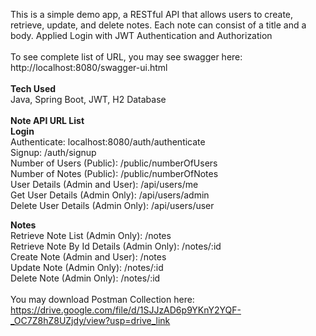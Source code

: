 This is a simple demo app, a RESTful API that allows users to create, retrieve, update, and delete notes. Each note can consist of a title and a body. Applied Login with JWT Authentication and Authorization
<br><br>
To see complete list of URL, you may see swagger here:<br>
http://localhost:8080/swagger-ui.html<br>
<br>
**Tech Used**<br>
Java, Spring Boot, JWT, H2 Database<br>
<br>
**Note API URL List**<br>
**Login**<br>
Authenticate: localhost:8080/auth/authenticate<br>
Signup: /auth/signup<br>
Number of Users (Public): /public/numberOfUsers<br>
Number of Notes (Public): /public/numberOfNotes<br>
User Details (Admin and User): /api/users/me<br>
Get User Details (Admin Only): /api/users/admin<br>
Delete User Details (Admin Only): /api/users/user<br>

**Notes**<br>
Retrieve Note List (Admin Only): /notes<br>
Retrieve Note By Id Details (Admin Only): /notes/:id<br>
Create Note (Admin and User): /notes<br>
Update Note (Admin Only): /notes/:id<br>
Delete Note (Admin Only): /notes/:id<br>
<br>
You may download Postman Collection here: https://drive.google.com/file/d/1SJJzAD6p9YKnY2YQF-_OC7Z8hZ8UZjdy/view?usp=drive_link
